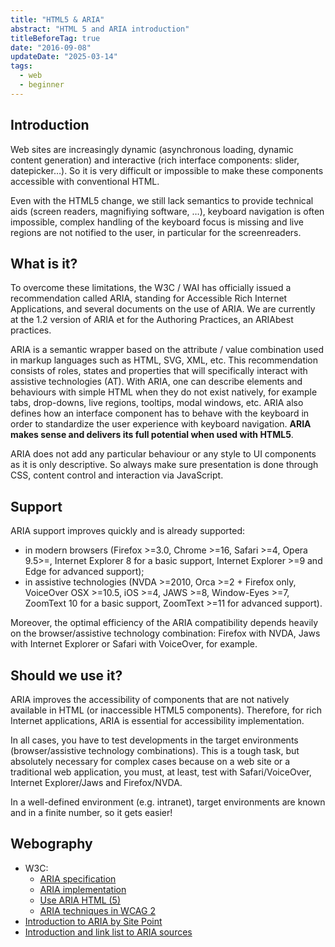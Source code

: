 ```yaml
---
title: "HTML5 & ARIA"
abstract: "HTML 5 and ARIA introduction"
titleBeforeTag: true
date: "2016-09-08"
updateDate: "2025-03-14"
tags:
  - web
  - beginner
---
```


## Introduction

Web sites are increasingly dynamic (asynchronous loading, dynamic content generation) and interactive (rich interface components: slider, datepicker…). So it is very difficult or impossible to make these components accessible with conventional <abbr>HTML</abbr>.

Even with the <abbr>HTML5</abbr> change, we still lack semantics to provide technical aids (screen readers, magnifiying software, …), keyboard navigation is often impossible, complex handling of the keyboard focus is missing and live regions are not notified to the user, in particular for the screenreaders.

## What is it?

To overcome these limitations, the W3C&nbsp;/ WAI has officially issued a recommendation called <abbr>ARIA</abbr>, standing for Accessible Rich Internet Applications, and several documents on the use of <abbr>ARIA</abbr>. We are currently at the 1.2 version of <abbr>ARIA</abbr> et for the Authoring Practices, an <abbr>ARIA</abbr>best practices.

<abbr>ARIA</abbr> is a semantic wrapper based on the attribute&nbsp;/ value combination used in markup languages such as <abbr>HTML</abbr>, <abbr>SVG</abbr>, <abbr>XML</abbr>, etc. This recommendation consists of roles, states and properties that will specifically interact with assistive technologies (<abbr>AT</abbr>). With <abbr>ARIA</abbr>, one can describe elements and behaviours with simple HTML when they do not exist natively, for example tabs, drop-downs, live regions, tooltips, modal windows, etc. <abbr>ARIA</abbr> also defines how an interface component has to behave with the keyboard in order to standardize the user experience with keyboard navigation. **<abbr>ARIA</abbr> makes sense and delivers its full potential when used with <abbr>HTML5</abbr>**.

<abbr>ARIA</abbr> does not add any particular behaviour or any style to <abbr>UI</abbr> components as it is only descriptive. So always make sure presentation is done through <abbr>CSS</abbr>, content control and interaction via JavaScript.

## Support

<abbr>ARIA</abbr> support improves quickly and is already supported:
- in modern browsers (Firefox >=3.0, Chrome >=16, Safari >=4, Opera 9.5>=, Internet Explorer 8 for a basic support, Internet Explorer >=9 and Edge for advanced support);
- in assistive technologies (<abbr>NVDA</abbr> >=2010, Orca >=2 + Firefox only, VoiceOver <abbr>OSX</abbr> >=10.5, iOS >=4, JAWS >=8, Window-Eyes >=7, ZoomText 10 for a basic support, ZoomText >=11 for advanced support).

Moreover, the optimal efficiency of the <abbr>ARIA</abbr> compatibility depends heavily on the browser/assistive technology combination: Firefox with <abbr>NVDA</abbr>, Jaws with Internet Explorer or Safari with VoiceOver, for example.

## Should we use it?

<abbr>ARIA</abbr> improves the accessibility of components that are not natively available in HTML (or inaccessible <abbr>HTML5</abbr> components). Therefore, for rich Internet applications, <abbr>ARIA</abbr> is essential for accessibility implementation.

In all cases, you have to test developments in the target environments (browser/assistive technology combinations). This is a tough task, but absolutely necessary for complex cases because on a web site or a traditional web application, you must, at least, test with Safari/VoiceOver, Internet Explorer/Jaws and Firefox/<abbr>NVDA</abbr>.

In a well-defined environment (e.g. intranet), target environments are known and in a finite number, so it gets easier!

## Webography
<ul>
  <li>W3C:
    <ul>
      <li><a href="http://www.w3.org/TR/wai-aria/"><abbr>ARIA</abbr> specification</a></li>
      <li><a href="http://www.w3.org/TR/wai-aria-practices/"><abbr>ARIA</abbr> implementation</a></li>
      <li><a href="http://www.w3.org/TR/aria-in-html/">Use <abbr>ARIA</abbr> HTML (5)</a></li>
      <li><a href="https://www.w3.org/WAI/GL/wiki/Category:ARIA_Techniques"><abbr>ARIA</abbr> techniques in <abbr>WCAG</abbr> 2</a></li>
    </ul>
  </li>
      <li><a href="http://www.sitepoint.com/introduction-wai-aria/">Introduction to <abbr>ARIA</abbr> by Site Point</a></li>
      <li><a href="http://developer.mozilla.org/fr/docs/Accessibilit%C3%A9/ARIA">Introduction and link list to <abbr>ARIA</abbr> sources</a></li>
</ul>
